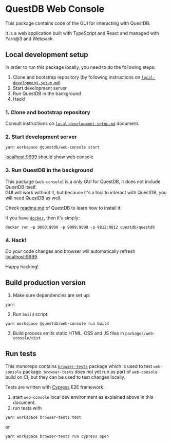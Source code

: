 # QuestDB Web Console

This package contains code of the GUI for interacting with QuestDB.

It is a web application built with TypeScript and React and managed with
Yarn@3 and Webpack.

## Local development setup

In order to run this package locally, you need to do the following steps:

1. Clone and bootstrap repository (by following instructions on [`local-development-setup.md`](../docs/local-development-setup.md)) 
2. Start development server
3. Run QuestDB in the background
4. Hack!

### 1. Clone and bootstrap repository

Consult instructions on [`local-development-setup.md`](../docs/local-development-setup.md) document.

### 2. Start development server

```
yarn workspace @questdb/web-console start
```

[localhost:9999](http://localhost:9999) should show web console

### 3. Run QuestDB in the background

This package (`web-console`) is a only GUI for QuestDB, it does not include QuestDB itself.\
GUI will work without it, but because it's a tool to interact with QuestDB, you will need QuestDB as well.

Check [readme.md](https://github.com/questdb/questdb#install-questdb) of QuestDB to learn how to install it.

If you have [`docker`](https://docs.docker.com/get-docker/), then it's simply:

```
docker run -p 9000:9000 -p 9009:9009 -p 8812:8812 questdb/questdb
```

### 4. Hack!

Do your code changes and browser will automatically refresh [localhost:9999](http://localhost:9999).

Happy hacking!

## Build production version

1. Make sure dependencies are set up:

```
yarn
```

2. Run `build` script:

```
yarn workspace @questdb/web-console run build
```

3. Build process emits static HTML, CSS and JS files in `packages/web-console/dist`

## Run tests

This monorepo contains [`browser-tests`](../browser-tests/) package which is used to test
`web-console` package. `browser-tests` does not yet run as part of
`web-console` build on CI, but they can be used to test changes locally.

Tests are written with [Cypress](https://www.cypress.io/) E2E framework.

1. start `web-console` local dev environment as explained above in this document.
2. run tests with
  ```
  yarn workspace browser-tests test
  ```

  or

  ```
  yarn workspace browser-tests run cypress open
  ```
